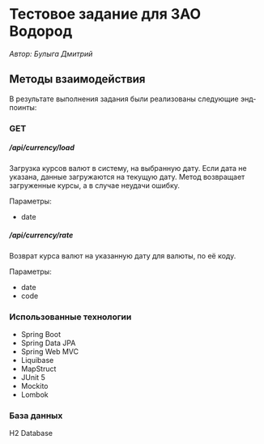 # Тестовое задание для ЗАО Водород

*Автор: Булыга Дмитрий*

## Методы взаимодействия

В результате выполнения задания были реализованы следующие энд-поинты:
### GET

##### /api/currency/load
Загрузка курсов валют в систему, на выбранную дату. Если дата не указана, данные загружаются на текущую дату. Метод возвращает загруженные курсы, а в случае неудачи ошибку.

Параметры: 
- date 

##### /api/currency/rate
Возврат курса валют на указанную дату для валюты, по её коду.

Параметры:
- date
- code

### Использованные технологии

- Spring Boot
- Spring Data JPA
- Spring Web MVC
- Liquibase
- MapStruct
- JUnit 5
- Mockito
- Lombok

### База данных
H2 Database